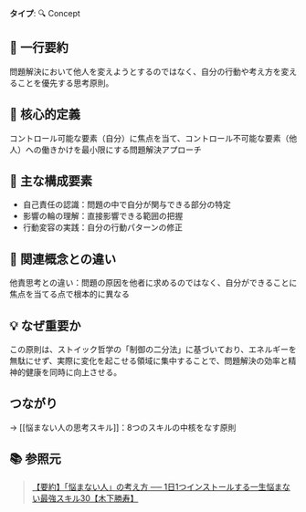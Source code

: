 **タイプ**: 🔍 Concept

## 📝 一行要約
問題解決において他人を変えようとするのではなく、自分の行動や考え方を変えることを優先する思考原則。

## 🎯 核心的定義
コントロール可能な要素（自分）に焦点を当て、コントロール不可能な要素（他人）への働きかけを最小限にする問題解決アプローチ

## 🌟 主な構成要素
- 自己責任の認識：問題の中で自分が関与できる部分の特定
- 影響の輪の理解：直接影響できる範囲の把握
- 行動変容の実践：自分の行動パターンの修正

## 🔄 関連概念との違い
他責思考との違い：問題の原因を他者に求めるのではなく、自分ができることに焦点を当てる点で根本的に異なる

## 💡 なぜ重要か
この原則は、ストイック哲学の「制御の二分法」に基づいており、エネルギーを無駄にせず、実際に変化を起こせる領域に集中することで、問題解決の効率と精神的健康を同時に向上させる。

## つながり
→ [[悩まない人の思考スキル]]：8つのスキルの中核をなす原則

## 📚 参照元
> [【要約】「悩まない人」の考え方 ── 1日1つインストールする一生悩まない最強スキル30【木下勝寿】](https://www.youtube.com/embed/D9riYHjz2bc)